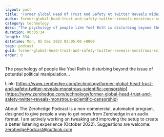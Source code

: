 ```yaml
---
layout: post
title: "Former Global Head Of Trust And Safety At Twitter Reveals Widespead Scientific Censorship"
audio: former-global-head-trust-and-safety-twitter-reveals-monstrous-scientific-censorship-0
category: technology
desc: "The psychology of people like Yoel Roth is disturbing beyond the issue of potential political manipulation..."
duration: 00:05:34
length: 334
datetime: Mon, 05 Dec 2022 03:05:00 +0000
tags: podcast
guid: former-global-head-trust-and-safety-twitter-reveals-monstrous-scientific-censorship-0
order: 0
---
```

The psychology of people like Yoel Roth is disturbing beyond the issue of potential political manipulation...

Link: [https://www.zerohedge.com/technology/former-global-head-trust-and-safety-twitter-reveals-monstrous-scientific-censorship](https://www.zerohedge.com/technology/former-global-head-trust-and-safety-twitter-reveals-monstrous-scientific-censorship)

About: The Zerohedge Podcast is a non-commercial, automated program, designed to give people a way to get news from Zerohedge in an audio format.  I am actively working on tweaking and improving the setup to create a better listening experience (October 2022).  Suggestions are welcome: [zerohedgePodcast@outlook.com](mailto:zerohedgePodcast@outlook.com)